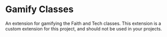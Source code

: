 Gamify Classes
==============

An extension for gamifying the Faith and Tech classes.  This extension is a custom extension for this project, and should not
be used in your projects.
